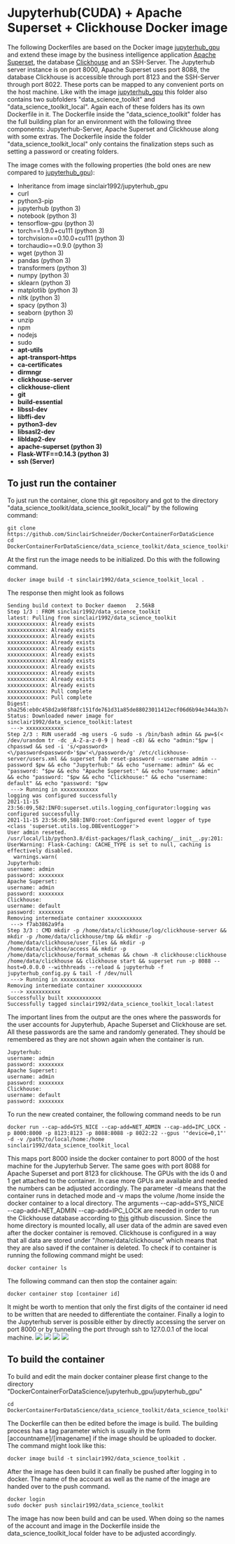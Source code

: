 # Jupyterhub(CUDA) + Apache Superset + Clickhouse Docker image

The following Dockerfiles are based on the Docker image [jupyterhub_gpu](https://github.com/SinclairSchneider/DockerContainerForDataScience/tree/main/jupyterhub_gpu)
and extend these image by the business intelligence application [Apache Superset](https://superset.apache.org/), the database [Clickhouse](https://clickhouse.com/)
and an SSH-Server.
The Jupyterhub server instance is on port 8000, Apache Superset uses port 8088, the database Clickhouse is accessible through port 8123
and the SSH-Server through port 8022. 
These ports can be mapped to any convenient ports on the host machine. 
Like with the image [jupyterhub_gpu](https://github.com/SinclairSchneider/DockerContainerForDataScience/tree/main/jupyterhub_gpu)
this folder also contains two subfolders "data_science_toolkit" and "data_science_toolkit_local".
Again each of these folders has its own Dockerfile in it. 
The Dockerfile inside the "data_science_toolkit" folder has the full building plan for an environment with the following three components:
Jupyterhub-Server, Apache Superset and Clickhouse along with some extras. 
The Dockerfile inside the folder "data_science_toolkit_local" only contains the finalization steps such as setting a password or creating folders.

The image comes with the following properties (the bold ones are new compared to [jupyterhub_gpu](https://github.com/SinclairSchneider/DockerContainerForDataScience/tree/main/jupyterhub_gpu)):
- Inheritance from image sinclair1992/jupyterhub_gpu
- curl
- python3-pip
- jupyterhub (python 3)
- notebook (python 3)
- tensorflow-gpu (python 3)
- torch==1.9.0+cu111 (python 3)
- torchvision==0.10.0+cu111 (python 3)
- torchaudio==0.9.0 (python 3)
- wget (python 3)
- pandas (python 3)
- transformers (python 3)
- numpy (python 3)
- sklearn (python 3)
- matplotlib (python 3)
- nltk (python 3)
- spacy (python 3)
- seaborn (python 3)
- unzip
- npm
- nodejs
- sudo
- **apt-utils**
- **apt-transport-https**
- **ca-certificates**
- **dirmngr**
- **clickhouse-server**
- **clickhouse-client**
- **git**
- **build-essential**
- **libssl-dev**
- **libffi-dev**
- **python3-dev**
- **libsasl2-dev**
- **libldap2-dev**
- **apache-superset (python 3)**
- **Flask-WTF==0.14.3 (python 3)**
- **ssh (Server)**

## To just run the container
To just run the container, clone this git repository and got to the directory
"data_science_toolkit/data_science_toolkit_local/" by the following command:
```commandline
git clone https://github.com/SinclairSchneider/DockerContainerForDataScience
cd DockerContainerForDataScience/data_science_toolkit/data_science_toolkit_local/
```
At the first run the image needs to be initialized. Do this with the following command.
```commandline
docker image build -t sinclair1992/data_science_toolkit_local .
```
The response then might look as follows
```commandline
Sending build context to Docker daemon   2.56kB
Step 1/3 : FROM sinclair1992/data_science_toolkit
latest: Pulling from sinclair1992/data_science_toolkit
xxxxxxxxxxxx: Already exists
xxxxxxxxxxxx: Already exists
xxxxxxxxxxxx: Already exists
xxxxxxxxxxxx: Already exists
xxxxxxxxxxxx: Already exists
xxxxxxxxxxxx: Already exists
xxxxxxxxxxxx: Already exists
xxxxxxxxxxxx: Already exists
xxxxxxxxxxxx: Already exists
xxxxxxxxxxxx: Already exists
xxxxxxxxxxxx: Already exists
xxxxxxxxxxxx: Pull complete
xxxxxxxxxxxx: Pull complete
Digest: sha256:eb0c458d2a98f88fc151fde761d31a85de88023011412ecf06d6b94e344a3b7c
Status: Downloaded newer image for sinclair1992/data_science_toolkit:latest
 ---> xxxxxxxxxxxx
Step 2/3 : RUN useradd -mg users -G sudo -s /bin/bash admin && pw=$(< /dev/urandom tr -dc _A-Z-a-z-0-9 | head -c8) && echo "admin:"$pw | chpasswd && sed -i 's/<password><\/password<password>'$pw'<\/password>/g' /etc/clickhouse-server/users.xml && superset fab reset-password --username admin --password $pw && echo "Jupyterhub:" && echo "username: admin" && ec "password: "$pw && echo "Apache Superset:" && echo "username: admin" && echo "password: "$pw && echo "Clickhouse:" && echo "username: default" && echo "password: "$pw
 ---> Running in xxxxxxxxxxxx
logging was configured successfully
2021-11-15 23:56:09,582:INFO:superset.utils.logging_configurator:logging was configured successfully
2021-11-15 23:56:09,588:INFO:root:Configured event logger of type <class 'superset.utils.log.DBEventLogger'>
User admin reseted.
/usr/local/lib/python3.8/dist-packages/flask_caching/__init__.py:201: UserWarning: Flask-Caching: CACHE_TYPE is set to null, caching is effectively disabled.
  warnings.warn(
Jupyterhub:
username: admin
password: xxxxxxxx
Apache Superset:
username: admin
password: xxxxxxxx
Clickhouse:
username: default
password: xxxxxxxx
Removing intermediate container xxxxxxxxxxx
 ---> f7ab3862a9fa
Step 3/3 : CMD mkdir -p /home/data/clickhouse/log/clickhouse-server && mkdir -p /home/data/clickhouse/tmp && mkdir -p /home/data/clickhouse/user_files && mkdir -p /home/data/clickhse/access && mkdir -p /home/data/clickhouse/format_schemas && chown -R clickhouse:clickhouse /home/data/clickhouse && clickhouse start && superset run -p 8088 --host=0.0.0.0 --withhreads --reload & jupyterhub -f jupyterhub_config.py & tail -f /dev/null
 ---> Running in xxxxxxxxxxx
Removing intermediate container xxxxxxxxxxx
 ---> xxxxxxxxxxx
Successfully built xxxxxxxxxxx
Successfully tagged sinclair1992/data_science_toolkit_local:latest
```
The important lines from the output are the ones where the passwords for the user accounts for
Jupyterhub, Apache Superset and Clickhouse are set.
All these passwords are the same and randomly generated. 
They should be remembered as they are not shown again when the container is run.
```commandline
Jupyterhub:
username: admin
password: xxxxxxxx
Apache Superset:
username: admin
password: xxxxxxxx
Clickhouse:
username: default
password: xxxxxxxx
```
To run the new created container, the following command needs to be run
```commandline
docker run --cap-add=SYS_NICE --cap-add=NET_ADMIN --cap-add=IPC_LOCK -p 8000:8000 -p 8123:8123 -p 8088:8088 -p 8022:22 --gpus '"device=0,1"' -d -v /path/to/local/home:/home sinclair1992/data_science_toolkit_local
```
This maps port 8000 inside the docker container to port 8000 of the host machine for the Jupyterhub Server.
The same goes with port 8088 for Apache Superset and port 8123 for clickhouse.
The GPUs with the ids 0 and 1 get attached to the container. 
In case more GPUs are available and needed the numbers can be adjusted accordingly.
The parameter -d means that the container runs in detached mode and -v maps the volume /home
inside the docker container to a local directory.
The arguments --cap-add=SYS_NICE --cap-add=NET_ADMIN --cap-add=IPC_LOCK are needed in order to run the
Clickhouse database according to [this](https://github.com/ClickHouse/ClickHouse/issues/13726) github discussion.
Since the home directory is mounted locally, all user data of the admin are saved even after the docker container is removed.
Clickhouse is configured in a way that all data are stored under "/home/data/clickhouse" which means that they are also 
saved if the container is deleted.
To check if to container is running the following command might be used:
```commandline
docker container ls
```
The following command can then stop the container again:
```commandline
docker container stop [container id]
```
It might be worth to mention that only the first digits of the container id need to be written that are needed to differentiate the container.
Finally a login to the Jupyterhub server is possible either by directly accessing the server on port 8000
or by tunneling the port through ssh to 127.0.0.1 of the local machine.
![](https://raw.githubusercontent.com/SinclairSchneider/DockerContainerForDataScience/main/data_science_toolkit/img/Login_Jupyterhub.jpg)
![](https://raw.githubusercontent.com/SinclairSchneider/DockerContainerForDataScience/main/data_science_toolkit/img/Login_Superset.jpg)
![](https://raw.githubusercontent.com/SinclairSchneider/DockerContainerForDataScience/main/data_science_toolkit/img/Connection_Clickhouse.jpg)
![](https://raw.githubusercontent.com/SinclairSchneider/DockerContainerForDataScience/main/data_science_toolkit/img/Putty_port_forwarding.jpg)

## To build the container

To build and edit the main docker container please first change to the directory "DockerContainerForDataScience/jupyterhub_gpu/jupyterhub_gpu"
```commandline
cd DockerContainerForDataScience/data_science_toolkit/data_science_toolkit
```
The Dockerfile can then be edited before the image is build. 
The building process has a tag parameter which is usually in the form [accountname]/[imagename]
if the image should be uploaded to docker. The command might look like this:
```commandline
docker image build -t sinclair1992/data_science_toolkit .
```
After the image has deen build it can finally be pushed after logging in to docker.
The name of the account as well as the name of the image are handed over to the push command.
```commandline
docker login
sudo docker push sinclair1992/data_science_toolkit
```
The image has now been build and can be used. When doing so the names of the account and image in the Dockerfile inside the data_science_toolkit_local folder
have to be adjusted accordingly.
